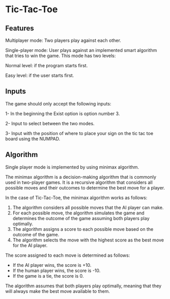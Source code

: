 # Tic-Tac-Toe

## Features 
Multiplayer mode: Two players play against each other.

Single-player mode: User plays against an implemented smart algorithm that tries to win the game. This mode has two levels:

Normal level: if the program starts first.

Easy level: if the user starts first.
## Inputs
The game should only accept the following inputs:

1- In the beginning the Exist option is option number 3.

2- Input to select between the two modes.

3- Input with the position of where to place your sign on the tic tac toe board using the NUMPAD.
## Algorithm

Single player mode is implemented by using minimax algorithm.

The minimax algorithm is a decision-making algorithm that is commonly used in two-player games. It is a recursive algorithm that considers all possible moves and their outcomes to determine the best move for a player.

In the case of Tic-Tac-Toe, the minimax algorithm works as follows:

1. The algorithm considers all possible moves that the AI player can make.
2. For each possible move, the algorithm simulates the game and determines the outcome of the game assuming both players play optimally.
3. The algorithm assigns a score to each possible move based on the outcome of the game.
4. The algorithm selects the move with the highest score as the best move for the AI player.

The score assigned to each move is determined as follows:

- If the AI player wins, the score is +10.
- If the human player wins, the score is -10.
- If the game is a tie, the score is 0.

The algorithm assumes that both players play optimally, meaning that they will always make the best move available to them.
